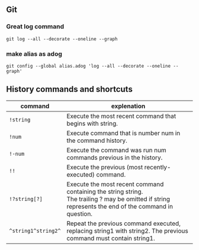 ## Git

### Great log command

`git log --all --decorate --oneline --graph`

### make alias as adog

`git config --global alias.adog 'log --all --decorate --oneline --graph'`

## History commands and shortcuts

| command             | explenation                                                                                                                                              |
| ------------------- | -------------------------------------------------------------------------------------------------------------------------------------------------------- |
| `!string `          | Execute the most recent command that begins with string.                                                                                                 |
| `!num `             | Execute command that is number num in the command history.                                                                                               |
| `!-num `            | Execute the command was run num commands previous in the history.                                                                                        |
| `!! `               | Execute the previous (most recently-executed) command.                                                                                                   |
| `!?string[?]`       | Execute the most recent command containing the string string.<br> The trailing ? may be omitted if string represents the end of the command in question. |
| `^string1^string2^` | Repeat the previous command executed, replacing string1 with string2. The previous command must contain string1.                                         |
